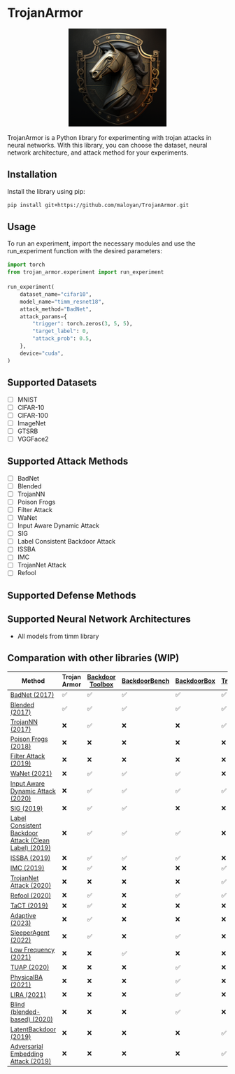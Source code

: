 # TrojanArmor

<p align="center">
<img src="assets/logo.png" width=224 height=224>
</p>

TrojanArmor is a Python library for experimenting with trojan attacks in neural networks. With this library, you can choose the dataset, neural network architecture, and attack method for your experiments.

## Installation

Install the library using pip:

```bash
pip install git+https://github.com/maloyan/TrojanArmor.git
```

## Usage

To run an experiment, import the necessary modules and use the run_experiment function with the desired parameters:

```python
import torch
from trojan_armor.experiment import run_experiment

run_experiment(
    dataset_name="cifar10",
    model_name="timm_resnet18",
    attack_method="BadNet",
    attack_params={
        "trigger": torch.zeros(3, 5, 5),
        "target_label": 0,
        "attack_prob": 0.5,
    },
    device="cuda",
)
```

## Supported Datasets

- [ ] MNIST
- [ ] CIFAR-10
- [ ] CIFAR-100
- [ ] ImageNet
- [ ] GTSRB
- [ ] VGGFace2

## Supported Attack Methods

- [ ] BadNet
- [ ] Blended
- [ ] TrojanNN
- [ ] Poison Frogs
- [ ] Filter Attack
- [ ] WaNet
- [ ] Input Aware Dynamic Attack
- [ ] SIG
- [ ] Label Consistent Backdoor Attack
- [ ] ISSBA
- [ ] IMC
- [ ] TrojanNet Attack
- [ ] Refool

## Supported Defense Methods

## Supported Neural Network Architectures

- All models from timm library

## Comparation with other libraries (WIP)

| Method                                         | Trojan Armor | [Backdoor Toolbox](https://github.com/vtu81/backdoor-toolbox) | [BackdoorBench](https://github.com/SCLBD/BackdoorBench) | [BackdoorBox](https://github.com/THUYimingLi/BackdoorBox) | [TrojanZoo](https://github.com/ain-soph/trojanzoo) |
|------------------------------------------------|--------------|------------------|----------------|-------------|-----------|
| [BadNet (2017)](https://ieeexplore.ieee.org/document/8685687)                                  | ✅           | ✅               | ✅             | ✅          | ✅         |
| [Blended (2017)](https://arxiv.org/abs/1712.05526)                                             | ✅           | ✅               | ✅             | ✅          | ✅         |
| [TrojanNN (2017)](https://docs.lib.purdue.edu/cgi/viewcontent.cgi?article=2782&context=cstech) | ❌           | ✅               | ❌             | ❌          | ✅         |
| [Poison Frogs (2018)](https://proceedings.neurips.cc/paper/2018/hash/22722a343513ed45f14905eb07621686-Abstract.html)                                   | ❌           | ❌               | ❌             | ❌          | ❌         |
| [Filter Attack (2019)](https://dl.acm.org/doi/10.1145/3319535.3363216)                         | ❌           | ❌               | ❌             | ❌          | ❌         |
| [WaNet (2021)](https://arxiv.org/abs/2102.10369)                                               | ❌           | ✅               | ✅             | ✅          | ❌         |
| [Input Aware Dynamic Attack (2020)](https://arxiv.org/abs/2010.08138)                          | ❌           | ✅               | ✅             | ✅          | ✅         |
| [SIG (2019)](https://arxiv.org/abs/1902.11237)                                                 | ❌           | ✅               | ✅             | ❌          | ❌         |
| [Label Consistent Backdoor Attack (Clean Label) (2019)](https://arxiv.org/abs/1912.02771)      | ❌           | ✅               | ✅             | ✅          | ❌         |
| [ISSBA (2019)](https://arxiv.org/abs/1909.02742)                                               | ❌           | ✅               | ✅             | ✅          | ❌         |
| [IMC (2019)](https://arxiv.org/abs/1911.01559)                                                 | ❌           | ✅               | ❌             | ❌          | ✅         |
| [TrojanNet Attack (2020)](https://arxiv.org/abs/2002.10078)                                    | ❌           | ❌               | ❌             | ❌          | ✅         |
| [Refool (2020)](https://arxiv.org/abs/2007.02343)                                              | ❌           | ✅               | ❌             | ✅          | ✅         |
| [TaCT (2019)](https://arxiv.org/abs/1908.00686)                                                | ❌           | ✅               | ❌             | ❌          | ❌         |
| [Adaptive (2023)](https://openreview.net/forum?id=_wSHsgrVali)                                 | ❌           | ✅               | ❌             | ❌          | ❌         |
| [SleeperAgent (2022)](https://arxiv.org/abs/2106.08970)                                        | ❌           | ✅               | ❌             | ✅          | ❌         |
| [Low Frequency (2021)](https://openaccess.thecvf.com/content/ICCV2021/papers/Zeng_Rethinking_the_Backdoor_Attacks_Triggers_A_Frequency_Perspective_ICCV_2021_paper.pdf)                                  | ❌           | ❌               | ✅             | ❌          | ❌         |
| [TUAP (2020)](https://openaccess.thecvf.com/content_CVPR_2020/papers/Zhao_Clean-Label_Backdoor_Attacks_on_Video_Recognition_Models_CVPR_2020_paper.pdf)                                           | ❌           | ❌               | ❌             | ✅          | ❌         |
| [PhysicalBA (2021)](https://arxiv.org/abs/2104.02361)                                          | ❌           | ❌               | ❌             | ✅          | ❌         |
| [LIRA (2021)](https://openaccess.thecvf.com/content/ICCV2021/papers/Doan_LIRA_Learnable_Imperceptible_and_Robust_Backdoor_Attacks_ICCV_2021_paper.pdf)                                           | ❌           | ❌               | ❌             | ✅          | ❌         |
| [Blind (blended-based) (2020)](https://arxiv.org/abs/2005.03823)                               | ❌           | ❌               | ❌             | ✅          | ❌         |
| [LatentBackdoor (2019)](https://people.cs.uchicago.edu/~ravenben/publications/pdf/pbackdoor-ccs19.pdf)                                | ❌           | ❌               | ❌             | ❌          | ✅         |
| [Adversarial Embedding Attack (2019)](https://arxiv.org/abs/1905.13409)                        | ❌           | ❌               | ❌             | ❌          | ✅         |

